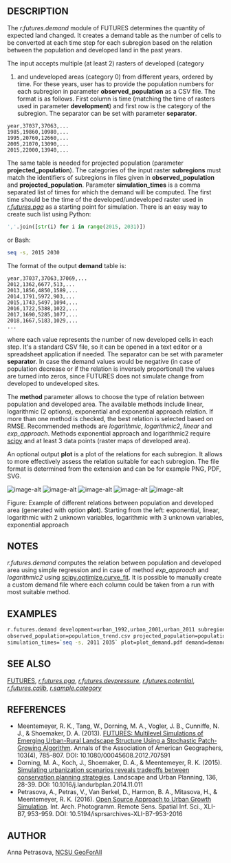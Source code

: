## DESCRIPTION

The *r.futures.demand* module of FUTURES determines the quantity of
expected land changed. It creates a demand table as the number of cells
to be converted at each time step for each subregion based on the
relation between the population and developed land in the past years.

The input accepts multiple (at least 2) rasters of developed (category

1) and undeveloped areas (category 0) from different years, ordered by
time. For these years, user has to provide the population numbers for
each subregion in parameter **observed\_population** as a CSV file. The
format is as follows. First column is time (matching the time of rasters
used in parameter **development**) and first row is the category of the
subregion. The separator can be set with parameter **separator**.

```csv
year,37037,37063,...
1985,19860,10980,...
1995,20760,12660,...
2005,21070,13090,...
2015,22000,13940,...
```

The same table is needed for projected population (parameter
**projected\_population**). The categories of the input raster
**subregions** must match the identifiers of subregions in files given
in **observed\_population** and **projected\_population**. Parameter
**simulation\_times** is a comma separated list of times for which the
demand will be computed. The first time should be the time of the
developed/undeveloped raster used in *[r.futures.pga](r.futures.pga.md)*
as a starting point for simulation. There is an easy way to create such
list using Python:

```python
','.join([str(i) for i in range(2015, 2031)])
```

or Bash:

```sh
seq -s, 2015 2030
```

The format of the output **demand** table is:

```csv
year,37037,37063,37069,...
2012,1362,6677,513,...
2013,1856,4850,1589,...
2014,1791,5972,903,...
2015,1743,5497,1094,...
2016,1722,5388,1022,...
2017,1690,5285,1077,...
2018,1667,5183,1029,...
...
```

where each value represents the number of new developed cells in each
step. It's a standard CSV file, so it can be opened in a text editor or
a spreadsheet application if needed. The separator can be set with
parameter **separator**. In case the demand values would be negative (in
case of population decrease or if the relation is inversely
proportional) the values are turned into zeros, since FUTURES does not
simulate change from developed to undeveloped sites.

The **method** parameter allows to choose the type of relation between
population and developed area. The available methods include linear,
logarithmic (2 options), exponential and exponential approach relation.
If more than one method is checked, the best relation is selected based
on RMSE. Recommended methods are *logarithmic*, *logarithmic2*, *linear*
and *exp\_approach*. Methods exponential approach and logarithmic2
require [scipy](http://scipy.org/) and at least 3 data points (raster
maps of developed area).

An optional output **plot** is a plot of the relations for each
subregion. It allows to more effectively assess the relation suitable
for each subregion. The file format is determined from the extension and
can be for example PNG, PDF, SVG.

![image-alt](r_futures_demand_plot_exponential.png)
![image-alt](r_futures_demand_plot_linear.png)
![image-alt](r_futures_demand_plot_logarithmic.png)
![image-alt](r_futures_demand_plot_logarithmic2.png)
![image-alt](r_futures_demand_plot_exp_approach.png)

Figure: Example of different relations between population and developed
area (generated with option **plot**). Starting from the left:
exponential, linear, logarithmic with 2 unknown variables, logarithmic
with 3 unknown variables, exponential approach

## NOTES

*r.futures.demand* computes the relation between population and
developed area using simple regression and in case of method
*exp\_approach* and *logarithmic2* using
[scipy.optimize.curve\_fit](http://docs.scipy.org/doc/scipy-0.15.1/reference/generated/scipy.optimize.curve_fit.html).
It is possible to manually create a custom demand file where each column
could be taken from a run with most suitable method.

## EXAMPLES

```sh
r.futures.demand development=urban_1992,urban_2001,urban_2011 subregions=counties \
observed_population=population_trend.csv projected_population=population_projection.csv \
simulation_times=`seq -s, 2011 2035` plot=plot_demand.pdf demand=demand.csv
```

## SEE ALSO

[FUTURES](r.futures.md), *[r.futures.pga](r.futures.pga.md)*,
*[r.futures.devpressure](r.futures.devpressure.md)*,
*[r.futures.potential](r.futures.potential.md)*,
*[r.futures.calib](r.futures.calib.md)*,
*[r.sample.category](r.sample.category.md)*

## REFERENCES

- Meentemeyer, R. K., Tang, W., Dorning, M. A., Vogler, J. B.,
    Cunniffe, N. J., & Shoemaker, D. A. (2013). [FUTURES: Multilevel
    Simulations of Emerging Urban-Rural Landscape Structure Using a
    Stochastic Patch-Growing
    Algorithm](https://doi.org/10.1080/00045608.2012.707591). Annals of
    the Association of American Geographers, 103(4), 785-807. DOI:
    10.1080/00045608.2012.707591
- Dorning, M. A., Koch, J., Shoemaker, D. A., & Meentemeyer, R. K.
    (2015). [Simulating urbanization scenarios reveals tradeoffs between
    conservation planning
    strategies](https://doi.org/10.1016/j.landurbplan.2014.11.011).
    Landscape and Urban Planning, 136, 28-39. DOI:
    10.1016/j.landurbplan.2014.11.011
- Petrasova, A., Petras, V., Van Berkel, D., Harmon, B. A., Mitasova,
    H., & Meentemeyer, R. K. (2016). [Open Source Approach to Urban
    Growth
    Simulation](https://isprs-archives.copernicus.org/articles/XLI-B7/953/2016/isprs-archives-XLI-B7-953-2016.pdf).
    Int. Arch. Photogramm. Remote Sens. Spatial Inf. Sci., XLI-B7,
    953-959. DOI: 10.5194/isprsarchives-XLI-B7-953-2016

## AUTHOR

Anna Petrasova, [NCSU GeoForAll](https://geospatial.ncsu.edu/geoforall/)
